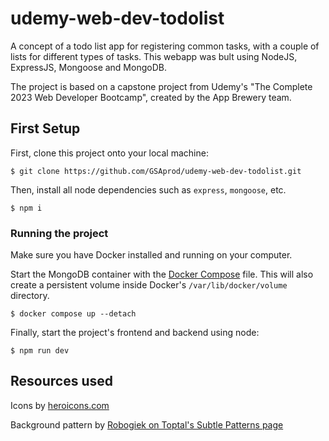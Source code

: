 # udemy-web-dev-todolist
A concept of a todo list app for registering common tasks, with a couple of lists for different types of tasks. This webapp was bult using NodeJS, ExpressJS, Mongoose and MongoDB. 

The project is based on a capstone project from Udemy's "The Complete 2023 Web Developer Bootcamp", created by the App Brewery team.

## First Setup

First, clone this project onto your local machine:

```
$ git clone https://github.com/GSAprod/udemy-web-dev-todolist.git
```

Then, install all node dependencies such as `express`, `mongoose`, etc.

```
$ npm i
```

### Running the project

Make sure you have Docker installed and running on your computer.

Start the MongoDB container with the [Docker Compose]('./docker-compose.yaml') file. 
This will also create a persistent volume inside Docker's `/var/lib/docker/volume` directory. 

```
$ docker compose up --detach
```

Finally, start the project's frontend and backend using node:

```
$ npm run dev
```

## Resources used

Icons by [heroicons.com](https://heroicons.com)

Background pattern by [Robogiek on Toptal's Subtle Patterns page](https://www.toptal.com/designers/subtlepatterns/interlaced/)